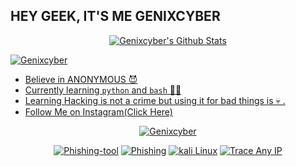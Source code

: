 ## HEY GEEK, IT'S ME GENIXCYBER

<p align="center">
<!--  <img alt="profile pic" width="460px" src="https://avatars1.githubusercontent.com/Technocyber" /> -->
<!--  <img src="https://github-readme-stats.anuraghazra1.vercel.app/api/top-langs/?username=Genixcyber&hide=ruby,perl&hide_border=true" /> -->


<a href="https://">
   <img alt="Genixcyber's Github Stats" src="https://github-readme-stats.vercel.app/api?username=Genixcyber&show_icons=true&include_all_commits=true&theme=chartreuse-dark&cache_seconds=3200"/></p>
<p>
   <img align="center" src="https://github-readme-streak-stats.herokuapp.com/?user=Genixcyber&" alt="Genixcyber" />
</p>


-  Believe in ANONYMOUS 😈
-  Currently learning `python` and `bash` 👩‍💻
-  Learning Hacking is not a crime but using it for bad things is 💀 .
-  Follow Me on [Instagram(Click Here)](https://instagram.com/Technocyber.sh)

<p align="center">
  <a href="https://github.com/Genixcyber"><img title="Genixcyber" src="https://github-readme-stats.vercel.app/api/top-langs/?username=Genixcyber&layout=compact"></a>
</p>

<p align="center">
<a href="https://github.com/Genixcyber/T2-fisher"><img title="Phishing-tool" src="https://github-readme-stats.vercel.app/api/pin/?username=Genixcyber&repo=T2-fisher&theme=radical"></a>
<a href="https://github.com/Genixcyber/T2-Osint"><img title="Phishing" src="https://github-readme-stats.vercel.app/api/pin/?username=Genixcyber&repo=T2-Osint&theme=highcontrast"></a>
<a href="https://github.com/Genixcyber/kali-lux"><img title="kali Linux" src="https://github-readme-stats.vercel.app/api/pin/?username=Genixcyber&repo=.  &theme=vision-friendly-dark"></a>
<a href="https://github.com/Genixcyber/tracer-ip"><img title="Trace Any IP" src="https://github-readme-stats.vercel.app/api/pin/?username=Genixcyber&repo=tracer-ip&theme=highcontrast"></a>
</p>

<!--

Here are some ideas to get you started:

